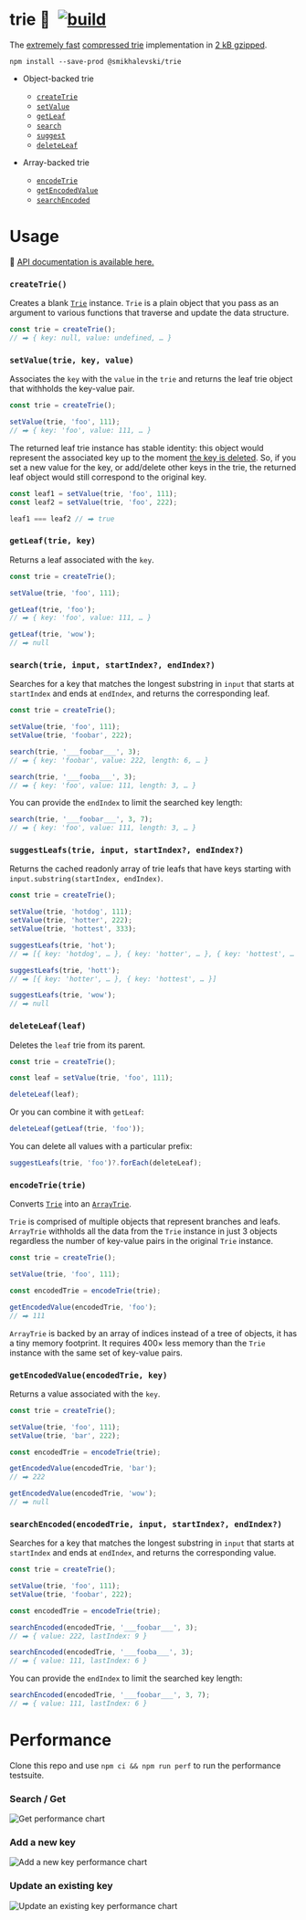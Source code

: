 # trie 🌲&ensp;[![build](https://github.com/smikhalevski/trie/actions/workflows/master.yml/badge.svg?branch=master&event=push)](https://github.com/smikhalevski/trie/actions/workflows/master.yml)

The [extremely fast](#performance) [compressed trie](https://en.wikipedia.org/wiki/Trie#Compressed_tries) implementation
in [2 kB gzipped](https://bundlephobia.com/result?p=@smikhalevski/trie).

```shell
npm install --save-prod @smikhalevski/trie
```

- Object-backed trie
  - [`createTrie`](#triecreate)
  - [`setValue`](#trieset)
  - [`getLeaf`](#trieget)
  - [`search`](#triesearch)
  - [`suggest`](#triesuggest)
  - [`deleteLeaf`](#triedelete)

- Array-backed trie
  - [`encodeTrie`](#arraytrieencode)
  - [`getEncodedValue`](#arraytrieget)
  - [`searchEncoded`](#arraytriesearch)

# Usage

🔎 [API documentation is available here.](https://smikhalevski.github.io/trie/)

### `createTrie()`<a name="triecreate"></a>

Creates a blank [`Trie`](https://smikhalevski.github.io/trie/interfaces/Trie.html) instance. `Trie` is a plain object
that you pass as an argument to various functions that traverse and update the data structure.

```ts
const trie = createTrie();
// ⮕ { key: null, value: undefined, … }
```

### `setValue(trie, key, value)`<a name="trieset"></a>

Associates the `key` with the `value` in the `trie` and returns the leaf trie object that withholds the key-value pair.

```ts
const trie = createTrie();

setValue(trie, 'foo', 111);
// ⮕ { key: 'foo', value: 111, … }
```

The returned leaf trie instance has stable identity: this object would represent the associated key up to the moment
[the key is deleted](#triedelete). So, if you set a new value for the key, or add/delete other keys in the trie, the
returned leaf object would still correspond to the original key.

```ts
const leaf1 = setValue(trie, 'foo', 111);
const leaf2 = setValue(trie, 'foo', 222);

leaf1 === leaf2 // ⮕ true
```

### `getLeaf(trie, key)`<a name="trieget"></a>

Returns a leaf associated with the `key`.

```ts
const trie = createTrie();

setValue(trie, 'foo', 111);

getLeaf(trie, 'foo');
// ⮕ { key: 'foo', value: 111, … }

getLeaf(trie, 'wow');
// ⮕ null
```

### `search(trie, input, startIndex?, endIndex?)`<a name="triesearch"></a>

Searches for a key that matches the longest substring in `input` that starts at `startIndex` and ends at `endIndex`, and
returns the corresponding leaf.

```ts
const trie = createTrie();

setValue(trie, 'foo', 111);
setValue(trie, 'foobar', 222);

search(trie, '___foobar___', 3);
// ⮕ { key: 'foobar', value: 222, length: 6, … }

search(trie, '___fooba___', 3);
// ⮕ { key: 'foo', value: 111, length: 3, … }
```

You can provide the `endIndex` to limit the searched key length:

```ts
search(trie, '___foobar___', 3, 7);
// ⮕ { key: 'foo', value: 111, length: 3, … }
```

### `suggestLeafs(trie, input, startIndex?, endIndex?)`<a name="triesuggest"></a>

Returns the cached readonly array of trie leafs that have keys starting with `input.substring(startIndex, endIndex)`.

```ts
const trie = createTrie();

setValue(trie, 'hotdog', 111);
setValue(trie, 'hotter', 222);
setValue(trie, 'hottest', 333);

suggestLeafs(trie, 'hot');
// ⮕ [{ key: 'hotdog', … }, { key: 'hotter', … }, { key: 'hottest', … }]

suggestLeafs(trie, 'hott');
// ⮕ [{ key: 'hotter', … }, { key: 'hottest', … }]

suggestLeafs(trie, 'wow');
// ⮕ null
```

### `deleteLeaf(leaf)`<a name="triedelete"></a>

Deletes the `leaf` trie from its parent.

```ts
const trie = createTrie();

const leaf = setValue(trie, 'foo', 111);

deleteLeaf(leaf);
```

Or you can combine it with `getLeaf`:

```ts
deleteLeaf(getLeaf(trie, 'foo'));
```

You can delete all values with a particular prefix:

```ts
suggestLeafs(trie, 'foo')?.forEach(deleteLeaf);
```

### `encodeTrie(trie)`<a name="arraytrieencode"></a>

Converts [`Trie`](https://smikhalevski.github.io/trie/interfaces/Trie.html) into an
[`ArrayTrie`](https://smikhalevski.github.io/trie/interfaces/ArrayTrie.html).

`Trie` is comprised of multiple objects that represent branches and leafs. `ArrayTrie` withholds all the data from the
`Trie` instance in just 3 objects regardless the number of key-value pairs in the original `Trie` instance.

```ts
const trie = createTrie();

setValue(trie, 'foo', 111);

const encodedTrie = encodeTrie(trie);

getEncodedValue(encodedTrie, 'foo');
// ⮕ 111
```

`ArrayTrie` is backed by an array of indices instead of a tree of objects, it has a tiny memory footprint. It requires
400&times; less memory than the `Trie` instance with the same set of key-value pairs.

### `getEncodedValue(encodedTrie, key)`<a name="arraytrieget"></a>

Returns a value associated with the `key`.

```ts
const trie = createTrie();

setValue(trie, 'foo', 111);
setValue(trie, 'bar', 222);

const encodedTrie = encodeTrie(trie);

getEncodedValue(encodedTrie, 'bar');
// ⮕ 222

getEncodedValue(encodedTrie, 'wow');
// ⮕ null
```

### `searchEncoded(encodedTrie, input, startIndex?, endIndex?)`<a name="arraytriesearch"></a>

Searches for a key that matches the longest substring in `input` that starts at `startIndex` and ends at `endIndex`, and
returns the corresponding value.

```ts
const trie = createTrie();

setValue(trie, 'foo', 111);
setValue(trie, 'foobar', 222);

const encodedTrie = encodeTrie(trie);

searchEncoded(encodedTrie, '___foobar___', 3);
// ⮕ { value: 222, lastIndex: 9 }

searchEncoded(encodedTrie, '___fooba___', 3);
// ⮕ { value: 111, lastIndex: 6 }
```

You can provide the `endIndex` to limit the searched key length:

```ts
searchEncoded(encodedTrie, '___foobar___', 3, 7);
// ⮕ { value: 111, lastIndex: 6 }
```

# Performance

Clone this repo and use `npm ci && npm run perf` to run the performance testsuite.

### Search / Get

![Get performance chart](./images/perf-get.svg)

### Add a new key

![Add a new key performance chart](./images/perf-add.svg)

### Update an existing key

![Update an existing key performance chart](./images/perf-update.svg)
